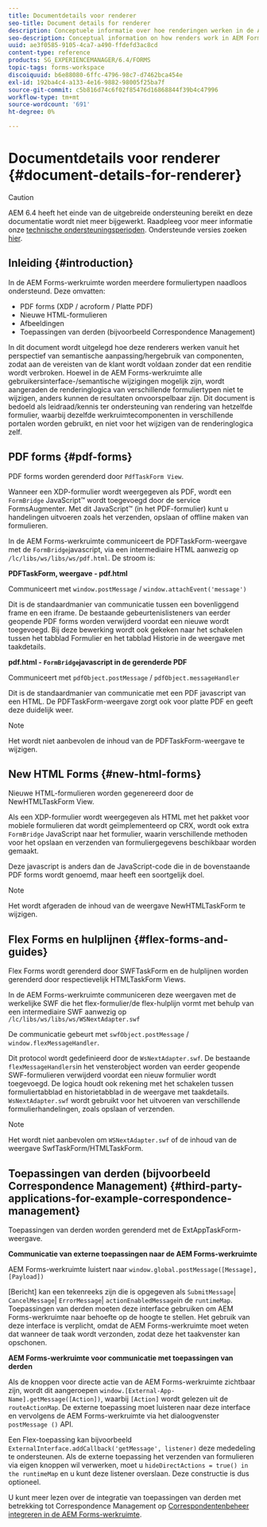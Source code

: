 ```yaml
---
title: Documentdetails voor renderer
seo-title: Document details for renderer
description: Conceptuele informatie over hoe renderingen werken in de AEM Forms-werkruimte om de verschillende ondersteunde formulier- en bestandstypen weer te geven.
seo-description: Conceptual information on how renders work in AEM Forms workspace to render the various supported form and file types.
uuid: ae3f0585-9105-4ca7-a490-ffdefd3ac8cd
content-type: reference
products: SG_EXPERIENCEMANAGER/6.4/FORMS
topic-tags: forms-workspace
discoiquuid: b6e88080-6ffc-4796-98c7-d7462bca454e
exl-id: 192ba4c4-a133-4e16-9882-98005f25ba7f
source-git-commit: c5b816d74c6f02f85476d16868844f39b4c47996
workflow-type: tm+mt
source-wordcount: '691'
ht-degree: 0%

---
```


# Documentdetails voor renderer {#document-details-for-renderer}

>[!CAUTION]
>
>AEM 6.4 heeft het einde van de uitgebreide ondersteuning bereikt en deze documentatie wordt niet meer bijgewerkt. Raadpleeg voor meer informatie onze [technische ondersteuningsperioden](https://helpx.adobe.com/support/programs/eol-matrix.html). Ondersteunde versies zoeken [hier](https://experienceleague.adobe.com/docs/).

## Inleiding {#introduction}

In de AEM Forms-werkruimte worden meerdere formuliertypen naadloos ondersteund. Deze omvatten:

* PDF forms (XDP / acroform / Platte PDF)
* Nieuwe HTML-formulieren
* Afbeeldingen
* Toepassingen van derden (bijvoorbeeld Correspondence Management)

In dit document wordt uitgelegd hoe deze renderers werken vanuit het perspectief van semantische aanpassing/hergebruik van componenten, zodat aan de vereisten van de klant wordt voldaan zonder dat een renditie wordt verbroken. Hoewel in de AEM Forms-werkruimte alle gebruikersinterface-/semantische wijzigingen mogelijk zijn, wordt aangeraden de renderinglogica van verschillende formuliertypen niet te wijzigen, anders kunnen de resultaten onvoorspelbaar zijn. Dit document is bedoeld als leidraad/kennis ter ondersteuning van rendering van hetzelfde formulier, waarbij dezelfde werkruimtecomponenten in verschillende portalen worden gebruikt, en niet voor het wijzigen van de renderinglogica zelf.

## PDF forms {#pdf-forms}

PDF forms worden gerenderd door `PdfTaskForm View`.

Wanneer een XDP-formulier wordt weergegeven als PDF, wordt een `FormBridge` JavaScript™ wordt toegevoegd door de service FormsAugmenter. Met dit JavaScript™ (in het PDF-formulier) kunt u handelingen uitvoeren zoals het verzenden, opslaan of offline maken van formulieren.

In de AEM Forms-werkruimte communiceert de PDFTaskForm-weergave met de `FormBridge`javascript, via een intermediaire HTML aanwezig op `/lc/libs/ws/libs/ws/pdf.html`. De stroom is:

**PDFTaskForm, weergave - pdf.html**

Communiceert met `window.postMessage` / `window.attachEvent('message')`

Dit is de standaardmanier van communicatie tussen een bovenliggend frame en een iframe. De bestaande gebeurtenislisteners van eerder geopende PDF forms worden verwijderd voordat een nieuwe wordt toegevoegd. Bij deze bewerking wordt ook gekeken naar het schakelen tussen het tabblad Formulier en het tabblad Historie in de weergave met taakdetails.

**pdf.html - `FormBridge`javascript in de gerenderde PDF**

Communiceert met `pdfObject.postMessage` / `pdfObject.messageHandler`

Dit is de standaardmanier van communicatie met een PDF javascript van een HTML. De PDFTaskForm-weergave zorgt ook voor platte PDF en geeft deze duidelijk weer.

>[!NOTE]
>
>Het wordt niet aanbevolen de inhoud van de PDFTaskForm-weergave te wijzigen.

## New HTML Forms {#new-html-forms}

Nieuwe HTML-formulieren worden gegenereerd door de NewHTMLTaskForm View.

Als een XDP-formulier wordt weergegeven als HTML met het pakket voor mobiele formulieren dat wordt geïmplementeerd op CRX, wordt ook extra `FormBridge` JavaScript naar het formulier, waarin verschillende methoden voor het opslaan en verzenden van formuliergegevens beschikbaar worden gemaakt.

Deze javascript is anders dan de JavaScript-code die in de bovenstaande PDF forms wordt genoemd, maar heeft een soortgelijk doel.

>[!NOTE]
>
>Het wordt afgeraden de inhoud van de weergave NewHTMLTaskForm te wijzigen.

## Flex Forms en hulplijnen {#flex-forms-and-guides}

Flex Forms wordt gerenderd door SWFTaskForm en de hulplijnen worden gerenderd door respectievelijk HTMLTaskForm Views.

In de AEM Forms-werkruimte communiceren deze weergaven met de werkelijke SWF die het flex-formulier/de flex-hulplijn vormt met behulp van een intermediaire SWF aanwezig op `/lc/libs/ws/libs/ws/WSNextAdapter.swf`

De communicatie gebeurt met `swfObject.postMessage` / `window.flexMessageHandler`.

Dit protocol wordt gedefinieerd door de `WsNextAdapter.swf`. De bestaande `flexMessageHandlers`in het vensterobject worden van eerder geopende SWF-formulieren verwijderd voordat een nieuw formulier wordt toegevoegd. De logica houdt ook rekening met het schakelen tussen formuliertabblad en historietabblad in de weergave met taakdetails. `WsNextAdapter.swf` wordt gebruikt voor het uitvoeren van verschillende formulierhandelingen, zoals opslaan of verzenden.

>[!NOTE]
>
>Het wordt niet aanbevolen om `WSNextAdapter.swf` of de inhoud van de weergave SwfTaskForm/HTMLTaskForm.

## Toepassingen van derden (bijvoorbeeld Correspondence Management) {#third-party-applications-for-example-correspondence-management}

Toepassingen van derden worden gerenderd met de ExtAppTaskForm-weergave.

**Communicatie van externe toepassingen naar de AEM Forms-werkruimte**

AEM Forms-werkruimte luistert naar `window.global.postMessage([Message],[Payload])`

[Bericht] kan een tekenreeks zijn die is opgegeven als `SubmitMessage`| `CancelMessage`| `ErrorMessage`| `actionEnabledMessage`in de `runtimeMap`. Toepassingen van derden moeten deze interface gebruiken om AEM Forms-werkruimte naar behoefte op de hoogte te stellen. Het gebruik van deze interface is verplicht, omdat de AEM Forms-werkruimte moet weten dat wanneer de taak wordt verzonden, zodat deze het taakvenster kan opschonen.

**AEM Forms-werkruimte voor communicatie met toepassingen van derden**

Als de knoppen voor directe actie van de AEM Forms-werkruimte zichtbaar zijn, wordt dit aangeroepen `window.[External-App-Name].getMessage([Action])`, waarbij `[Action]` wordt gelezen uit de `routeActionMap`. De externe toepassing moet luisteren naar deze interface en vervolgens de AEM Forms-werkruimte via het dialoogvenster `postMessage ()` API.

Een Flex-toepassing kan bijvoorbeeld `ExternalInterface.addCallback('getMessage', listener)` deze mededeling te ondersteunen. Als de externe toepassing het verzenden van formulieren via eigen knoppen wil verwerken, moet u `hideDirectActions = true() in the runtimeMap` en u kunt deze listener overslaan. Deze constructie is dus optioneel.

U kunt meer lezen over de integratie van toepassingen van derden met betrekking tot Correspondence Management op [Correspondentenbeheer integreren in de AEM Forms-werkruimte](/help/forms/using/integrating-correspondence-management-html-workspace.md).
